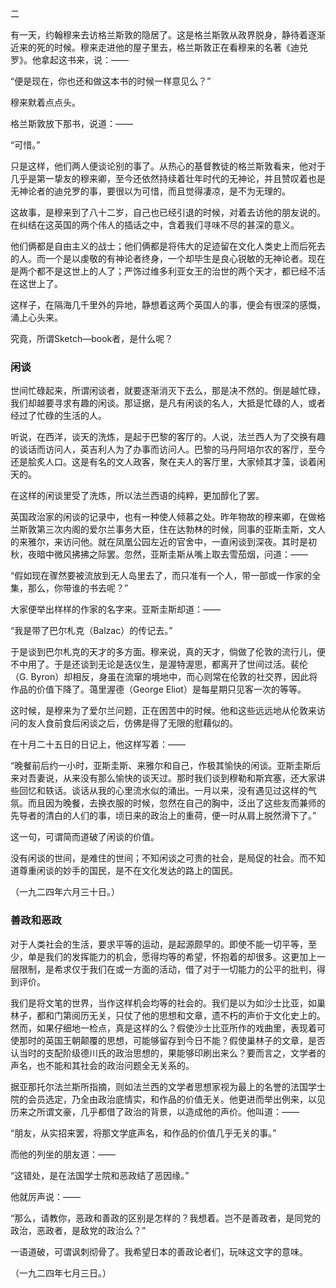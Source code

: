 二

  

有一天，约翰穆来去访格兰斯敦的隐居了。这是格兰斯敦从政界脱身，静待着逐渐近来的死的时候。穆来走进他的屋子里去，格兰斯敦正在看穆来的名著《迪兑罗》。他拿起这书来，说：——

“便是现在，你也还和做这本书的时候一样意见么？”

穆来默着点点头。

格兰斯敦放下那书，说道：——

“可惜。”

只是这样，他们两人便谈论别的事了。从热心的基督教徒的格兰斯敦看来，他对于几乎是第一挚友的穆来卿，至今还依然持续着壮年时代的无神论，并且赞叹着也是无神论者的迪兑罗的事，要很以为可惜，而且觉得凄凉，是不为无理的。

这故事，是穆来到了八十二岁，自己也已经引退的时候，对着去访他的朋友说的。在纠结在这英国的两个伟人的插话之中，含着我们寻味不尽的甚深的意义。

他们俩都是自由主义的战士；他们俩都是将伟大的足迹留在文化人类史上而后死去的人。而一个是以虔敬的有神论者终身，一个却毕生是良心锐敏的无神论者。现在是两个都不是这世上的人了；严饰过维多利亚女王的治世的两个天才，都已经不活在这世上了。

这样子，在隔海几千里外的异地，静想着这两个英国人的事，便会有很深的感慨，涌上心头来。

究竟，所谓Sketch—book者，是什么呢？

   

  

  

### 闲谈

  

世间忙碌起来，所谓闲谈者，就要逐渐消灭下去么，那是决不然的。倒是越忙碌，我们却越要寻求有趣的闲谈。那证据，是凡有闲谈的名人，大抵是忙碌的人，或者经过了忙碌的生活的人。

听说，在西洋，谈天的洗炼，是起于巴黎的客厅的。人说，法兰西人为了交换有趣的谈话而访问人，英吉利人为了办事而访问人。巴黎的马丹阿培尔农的客厅，至今还是脍炙人口。这是有名的文人政客，聚在夫人的客厅里，大家倾其才藻，谈着闲天的。

在这样的闲谈里受了洗炼，所以法兰西语的纯粹，更加醇化了罢。

英国政治家的闲谈的记录中，也有一种使人倾慕之处。昨年物故的穆来卿，在做格兰斯敦第三次内阁的爱尔兰事务大臣，住在达勃林的时候，同事的亚斯圭斯，文人的来雅尔，来访问他。就在凤凰公园左近的官舍中，一直闲谈到深夜。其时是初秋，夜暗中微风拂拂之际罢。忽然，亚斯圭斯从嘴上取去雪茄烟，问道：——

“假如现在骤然要被流放到无人岛里去了，而只准有一个人，带一部或一作家的全集，那么，你带谁的书去呢？”

大家便举出样样的作家的名字来。亚斯圭斯却道：——

“我是带了巴尔札克（Balzac）的传记去。”

于是谈到巴尔札克的天才的多方面。穆来说，真的天才，倘做了伦敦的流行儿，便不中用了。于是还谈到无论是迭仪生，是渥特渥思，都离开了世间过活。裴伦（G. Byron）却相反，身虽在流窜的境地中，而心则常在伦敦的社交界，因此将作品的价值下降了。蔼里渥德（George Eliot）是每星期只见客一次的等等。

这时候，是穆来为了爱尔兰问题，正在困苦中的时候。他和这些远远地从伦敦来访问的友人食前食后闲谈之后，仿佛是得了无限的慰藉似的。

在十月二十五日的日记上，他这样写着：——

  

“晚餐前后约一小时，亚斯圭斯、来雅尔和自己，作极其愉快的闲谈。亚斯圭斯后来对吾妻说，从来没有那么愉快的谈天过。那时我们谈到穆勒和斯宾塞，还大家讲些回忆和轶话。谈话从我的心里流水似的涌出。一月以来，没有遇见过这样的气氛。而且因为晚餐，去换衣服的时候，忽然在自己的胸中，泛出了这些友而兼师的先导者的清白的人们的事，顷日来的政治上的重荷，便一时从肩上脱然滑下了。”

  

这一句，可谓简而道破了闲谈的价值。

没有闲谈的世间，是难住的世间；不知闲谈之可贵的社会，是局促的社会。而不知道尊重闲谈的妙手的国民，是不在文化发达的路上的国民。

  

（一九二四年六月三十日。）

   

  

  

### 善政和恶政

  

对于人类社会的生活，要求平等的运动，是起源颇早的。即使不能一切平等，至少，单是我们的发挥能力的机会，愿得均等的希望，怀抱着的却很多。这更加上一层限制，是希求仅于我们在或一方面的活动，借了对于一切能力的公平的批判，得到评价。

我们是将文笔的世界，当作这样机会均等的社会的。我们是以为如沙士比亚，如巢林子，都和门第阅历无关，只仗了他的思想和文章，遗不朽的声价于文化史上的。然而，如果仔细地一检点，真是这样的么？假使沙士比亚所作的戏曲里，表现着可使那时的英国王朝颠覆的思想，可能够留存到今日不能？假使巢林子的文章，是否认当时的支配阶级德川氏的政治思想的，果能够印刷出来么？要而言之，文学者的声名，也不能和其社会的政治问题全无关系的。

据亚那托尔法兰斯所指摘，则如法兰西的文学者思想家视为最上的名誉的法国学士院的会员选定，乃全由政治底情实，和作品的价值无关。他更进而举出例来，以见历来之所谓文豪，几乎都借了政治的背景，以造成他的声价。他叫道：——

“朋友，从实招来罢，将那文学底声名，和作品的价值几乎无关的事。”

而他的列坐的朋友道：——

“这错处，是在法国学士院和恶政结了恶因缘。”

他就厉声说：——

“那么，请教你，恶政和善政的区别是怎样的？我想着。岂不是善政者，是同党的政治，恶政者，是敌党的政治么？”

一语道破，可谓讽刺彻骨了。我希望日本的善政论者们，玩味这文字的意味。

  

（一九二四年七月三日。）